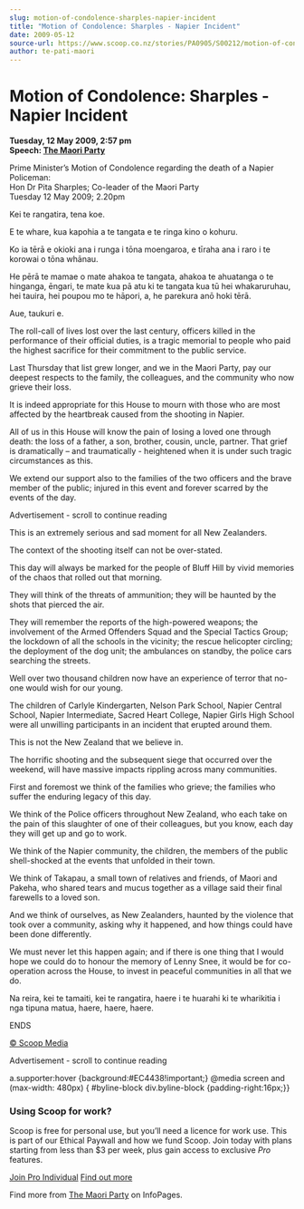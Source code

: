 ```yaml
---
slug: motion-of-condolence-sharples-napier-incident
title: "Motion of Condolence: Sharples - Napier Incident"
date: 2009-05-12
source-url: https://www.scoop.co.nz/stories/PA0905/S00212/motion-of-condolence-sharples-napier-incident.htm
author: te-pati-maori
---
```

Motion of Condolence: Sharples - Napier Incident
================================================

**Tuesday, 12 May 2009, 2:57 pm**  
**Speech: [The Maori Party](https://info.scoop.co.nz/The_Maori_Party)**

Prime Minister’s Motion of Condolence regarding the death of a Napier Policeman:  
Hon Dr Pita Sharples; Co-leader of the Maori Party  
Tuesday 12 May 2009; 2.20pm

Kei te rangatira, tena koe.

  
E te whare, kua kapohia a te tangata e te ringa kino o kohuru.

Ko ia tērā e okioki ana i runga i tōna moengaroa, e tīraha ana i raro i te korowai o tōna whānau.

He pērā te mamae o mate ahakoa te tangata, ahakoa te ahuatanga o te hinganga, ēngari, te mate kua pā atu ki te tangata kua tū hei whakaruruhau, hei tauira, hei poupou mo te hāpori, a, he parekura anō hoki tērā.

Aue, taukuri e.

  
The roll-call of lives lost over the last century, officers killed in the performance of their official duties, is a tragic memorial to people who paid the highest sacrifice for their commitment to the public service.

Last Thursday that list grew longer, and we in the Maori Party, pay our deepest respects to the family, the colleagues, and the community who now grieve their loss.

It is indeed appropriate for this House to mourn with those who are most affected by the heartbreak caused from the shooting in Napier.

All of us in this House will know the pain of losing a loved one through death: the loss of a father, a son, brother, cousin, uncle, partner. That grief is dramatically – and traumatically - heightened when it is under such tragic circumstances as this.

We extend our support also to the families of the two officers and the brave member of the public; injured in this event and forever scarred by the events of the day.

Advertisement - scroll to continue reading





This is an extremely serious and sad moment for all New Zealanders.

The context of the shooting itself can not be over-stated.

This day will always be marked for the people of Bluff Hill by vivid memories of the chaos that rolled out that morning.

They will think of the threats of ammunition; they will be haunted by the shots that pierced the air.

They will remember the reports of the high-powered weapons; the involvement of the Armed Offenders Squad and the Special Tactics Group; the lockdown of all the schools in the vicinity; the rescue helicopter circling; the deployment of the dog unit; the ambulances on standby, the police cars searching the streets.

Well over two thousand children now have an experience of terror that no-one would wish for our young.

The children of Carlyle Kindergarten, Nelson Park School, Napier Central School, Napier Intermediate, Sacred Heart College, Napier Girls High School were all unwilling participants in an incident that erupted around them.

This is not the New Zealand that we believe in.

The horrific shooting and the subsequent siege that occurred over the weekend, will have massive impacts rippling across many communities.

First and foremost we think of the families who grieve; the families who suffer the enduring legacy of this day.

We think of the Police officers throughout New Zealand, who each take on the pain of this slaughter of one of their colleagues, but you know, each day they will get up and go to work.

We think of the Napier community, the children, the members of the public shell-shocked at the events that unfolded in their town.

We think of Takapau, a small town of relatives and friends, of Maori and Pakeha, who shared tears and mucus together as a village said their final farewells to a loved son.

And we think of ourselves, as New Zealanders, haunted by the violence that took over a community, asking why it happened, and how things could have been done differently.

We must never let this happen again; and if there is one thing that I would hope we could do to honour the memory of Lenny Snee, it would be for co-operation across the House, to invest in peaceful communities in all that we do.

Na reira, kei te tamaiti, kei te rangatira, haere i te huarahi ki te wharikitia i nga tipuna matua, haere, haere, haere.

ENDS

[© Scoop Media](http://www.scoop.co.nz/about/terms.html)  

Advertisement - scroll to continue reading



a.supporter:hover {background:#EC4438!important;} @media screen and (max-width: 480px) { #byline-block div.byline-block {padding-right:16px;}}

### Using Scoop for work?

Scoop is free for personal use, but you’ll need a licence for work use. This is part of our Ethical Paywall and how we fund Scoop. Join today with plans starting from less than $3 per week, plus gain access to exclusive _Pro_ features.  
  
[Join Pro Individual](https://pro.scoop.co.nz/Individual/?from=ProIn24) [Find out more](https://pro.scoop.co.nz/using-scoop-for-work/?from=ProIn24)

Find more from [The Maori Party](https://info.scoop.co.nz/The_Maori_Party) on InfoPages.